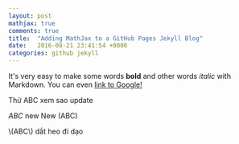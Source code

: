 ```yaml
---
layout: post
mathjax: true
comments: true
title:  "Adding MathJax to a GitHub Pages Jekyll Blog"
date:   2016-08-21 23:41:54 +0000
categories: github jekyll
---
```


It's very easy to make some words **bold** and other words *italic* with Markdown. You can even [link to Google!](http://google.com)

Thử ABC xem sao update

$ABC$ new
New \(ABC\)

\\(ABC\\) dắt heo đi dạo
